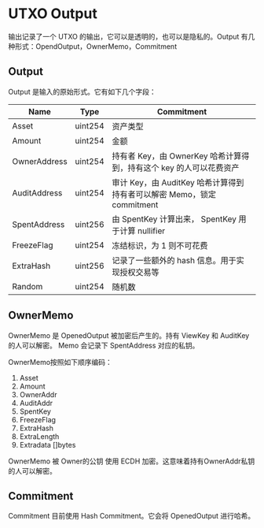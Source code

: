 # UTXO Output

输出记录了一个 UTXO 的输出，它可以是透明的，也可以是隐私的。Output 有几种形式：OpendOutput，OwnerMemo，Commitment

## Output

Output 是输入的原始形式。它有如下几个字段：

| Name         | Type    | Commitment                                                              |
| ------------ | ------- | ----------------------------------------------------------------------- |
| Asset        | uint254 | 资产类型                                                                |
| Amount       | uint254 | 金额                                                                    |
| OwnerAddress | uint254 | 持有者 Key，由 OwnerKey 哈希计算得到，持有这个 key 的人可以花费资产     |
| AuditAddress | uint254 | 审计 Key，由 AuditKey 哈希计算得到 持有者可以解密 Memo，锁定 commitment |
| SpentAddress | uint256 | 由 SpentKey 计算出来， SpentKey 用于计算 nullifier                      |
| FreezeFlag   | uint254 | 冻结标识，为 1 则不可花费                                               |
| ExtraHash    | uint256 | 记录了一些额外的 hash 信息。用于实现授权交易等                          |
| Random       | uint254 | 随机数                                                                  |

## OwnerMemo

OwnerMemo 是 OpenedOutput 被加密后产生的。持有 ViewKey 和 AuditKey 的人可以解密。 Memo 会记录下 SpentAddress 对应的私钥。

OwnerMemo按照如下顺序编码：

1. Asset
2. Amount
3. OwnerAddr
4. AuditAddr
5. SpentKey
6. FreezeFlag
7. ExtraHash
8. ExtraLength
9. Extradata []bytes

OwnerMemo 被 Owner的公钥 使用 ECDH 加密。这意味着持有OwnerAddr私钥的人可以解密。

## Commitment

Commitment 目前使用 Hash Commitment。它会将 OpenedOutput 进行哈希。
